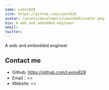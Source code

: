 ```yaml
---
name: Leons828
site: https://github.com/Leons828
avatar: /assets/developers/Leons828/avatar.png
bio: A web and embedded engineer
email: 
twitter: 
---
```


A web and embedded engineer

## Contact me

- Github: <https://github.com/Leons828>
- Email：<>
- Website: <>
  